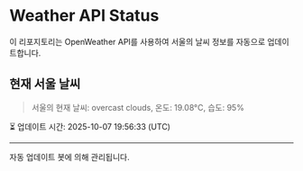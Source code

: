 
# Weather API Status

이 리포지토리는 OpenWeather API를 사용하여 서울의 날씨 정보를 자동으로 업데이트합니다.

## 현재 서울 날씨
> 서울의 현재 날씨: overcast clouds, 온도: 19.08°C, 습도: 95%

⏳ 업데이트 시간: 2025-10-07 19:56:33 (UTC)

---
자동 업데이트 봇에 의해 관리됩니다.
